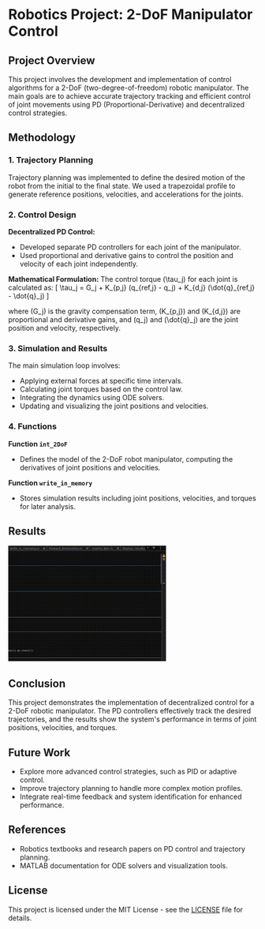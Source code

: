 # Robotics Project: 2-DoF Manipulator Control

## Project Overview

This project involves the development and implementation of control algorithms for a 2-DoF (two-degree-of-freedom) robotic manipulator. The main goals are to achieve accurate trajectory tracking and efficient control of joint movements using PD (Proportional-Derivative) and decentralized control strategies.

## Methodology

### 1. Trajectory Planning

Trajectory planning was implemented to define the desired motion of the robot from the initial to the final state. We used a trapezoidal profile to generate reference positions, velocities, and accelerations for the joints.

### 2. Control Design

**Decentralized PD Control:**
- Developed separate PD controllers for each joint of the manipulator.
- Used proportional and derivative gains to control the position and velocity of each joint independently.

**Mathematical Formulation:**
The control torque \(\tau_j\) for each joint is calculated as:
\[ \tau_j = G_j + K_{p,j} (q_{ref,j} - q_j) + K_{d,j} (\dot{q}_{ref,j} - \dot{q}_j) \]

where \(G_j\) is the gravity compensation term, \(K_{p,j}\) and \(K_{d,j}\) are proportional and derivative gains, and \(q_j\) and \(\dot{q}_j\) are the joint position and velocity, respectively.

### 3. Simulation and Results

The main simulation loop involves:
- Applying external forces at specific time intervals.
- Calculating joint torques based on the control law.
- Integrating the dynamics using ODE solvers.
- Updating and visualizing the joint positions and velocities.

### 4. Functions

**Function `int_2DoF`**
- Defines the model of the 2-DoF robot manipulator, computing the derivatives of joint positions and velocities.

**Function `write_in_memory`**
- Stores simulation results including joint positions, velocities, and torques for later analysis.

## Results
![Joint Torques](video_and_project_paper/output.gif)  

## Conclusion

This project demonstrates the implementation of decentralized control for a 2-DoF robotic manipulator. The PD controllers effectively track the desired trajectories, and the results show the system's performance in terms of joint positions, velocities, and torques.

## Future Work

- Explore more advanced control strategies, such as PID or adaptive control.
- Improve trajectory planning to handle more complex motion profiles.
- Integrate real-time feedback and system identification for enhanced performance.

## References

- Robotics textbooks and research papers on PD control and trajectory planning.
- MATLAB documentation for ODE solvers and visualization tools.

## License

This project is licensed under the MIT License - see the [LICENSE](LICENSE) file for details.

